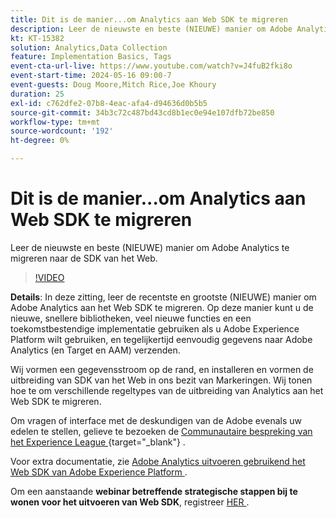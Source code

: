 ```yaml
---
title: Dit is de manier...om Analytics aan Web SDK te migreren
description: Leer de nieuwste en beste (NIEUWE) manier om Adobe Analytics te migreren naar de Web SDK
kt: KT-15382
solution: Analytics,Data Collection
feature: Implementation Basics, Tags
event-cta-url-live: https://www.youtube.com/watch?v=J4fuB2fki8o
event-start-time: 2024-05-16 09:00-7
event-guests: Doug Moore,Mitch Rice,Joe Khoury
duration: 25
exl-id: c762dfe2-07b8-4eac-afa4-d94636d0b5b5
source-git-commit: 34b3c72c487bd43cd8b1ec0e94e107dfb72be850
workflow-type: tm+mt
source-wordcount: '192'
ht-degree: 0%

---
```


# Dit is de manier...om Analytics aan Web SDK te migreren

Leer de nieuwste en beste (NIEUWE) manier om Adobe Analytics te migreren naar de SDK van het Web.

>[!VIDEO](https://video.tv.adobe.com/v/3428791/?quality=12&learn=on)

**Details**: In deze zitting, leer de recentste en grootste (NIEUWE) manier om Adobe Analytics aan het Web SDK te migreren. Op deze manier kunt u de nieuwe, snellere bibliotheken, veel nieuwe functies en een toekomstbestendige implementatie gebruiken als u Adobe Experience Platform wilt gebruiken, en tegelijkertijd eenvoudig gegevens naar Adobe Analytics (en Target en AAM) verzenden.

Wij vormen een gegevensstroom op de rand, en installeren en vormen de uitbreiding van SDK van het Web in ons bezit van Markeringen. Wij tonen hoe te om verschillende regeltypes van de uitbreiding van Analytics aan het Web SDK te migreren.

Om vragen of interface met de deskundigen van de Adobe evenals uw edelen te stellen, gelieve te bezoeken de [ Communautaire bespreking van het Experience League ](https://experienceleaguecommunities.adobe.com/t5/adobe-experience-platform-data/experience-league-live-post-session-discussion-this-is-the-way/m-p/673538){target="_blank"} .

Voor extra documentatie, zie [ Adobe Analytics uitvoeren gebruikend het Web SDK van Adobe Experience Platform ](https://experienceleague.adobe.com/nl/docs/analytics/implementation/aep-edge/web-sdk/overview).

Om een aanstaande **webinar betreffende strategische stappen bij te wonen voor het uitvoeren van Web SDK**, registreer [ HER ](https://engage.adobe.com/step_by_step_guide_implement.html).
